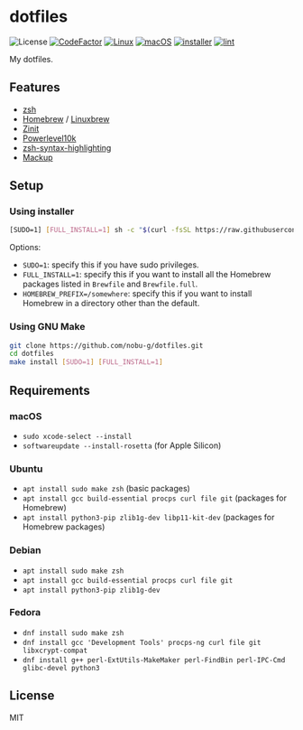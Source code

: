 # dotfiles

![License](http://img.shields.io/badge/license-MIT-blue.svg)
[![CodeFactor](https://www.codefactor.io/repository/github/nobu-g/dotfiles/badge)](https://www.codefactor.io/repository/github/nobu-g/dotfiles)
[![Linux](https://github.com/nobu-g/dotfiles/actions/workflows/test-linux.yml/badge.svg)](https://github.com/nobu-g/dotfiles/actions/workflows/test-linux.yml)
[![macOS](https://github.com/nobu-g/dotfiles/actions/workflows/test-macos.yml/badge.svg)](https://github.com/nobu-g/dotfiles/actions/workflows/test-macos.yml)
[![installer](https://github.com/nobu-g/dotfiles/actions/workflows/test-installer.yml/badge.svg)](https://github.com/nobu-g/dotfiles/actions/workflows/test-installer.yml)
[![lint](https://github.com/nobu-g/dotfiles/actions/workflows/lint.yml/badge.svg)](https://github.com/nobu-g/dotfiles/actions/workflows/lint.yml)

My dotfiles.

## Features

- [zsh](https://zsh.sourceforge.io)
- [Homebrew](https://brew.sh/) / [Linuxbrew](https://docs.brew.sh/Homebrew-on-Linux)
- [Zinit](https://github.com/zdharma-continuum/zinit)
- [Powerlevel10k](https://github.com/romkatv/powerlevel10k)
- [zsh-syntax-highlighting](https://github.com/zsh-users/zsh-syntax-highlighting)
- [Mackup](https://github.com/lra/mackup)

## Setup

### Using installer

```bash
[SUDO=1] [FULL_INSTALL=1] sh -c "$(curl -fsSL https://raw.githubusercontent.com/nobu-g/dotfiles/main/install.sh)"
```

Options:

- `SUDO=1`: specify this if you have sudo privileges.
- `FULL_INSTALL=1`: specify this if you want to install all the Homebrew packages listed in `Brewfile` and `Brewfile.full`.
- `HOMEBREW_PREFIX=/somewhere`: specify this if you want to install Homebrew in a directory other than the default.

### Using GNU Make

```bash
git clone https://github.com/nobu-g/dotfiles.git
cd dotfiles
make install [SUDO=1] [FULL_INSTALL=1]
```

## Requirements

### macOS

- `sudo xcode-select --install`
- `softwareupdate --install-rosetta` (for Apple Silicon)

### Ubuntu

- `apt install sudo make zsh` (basic packages)
- `apt install gcc build-essential procps curl file git` (packages for Homebrew)
- `apt install python3-pip zlib1g-dev libp11-kit-dev` (packages for Homebrew packages)

### Debian

- `apt install sudo make zsh`
- `apt install gcc build-essential procps curl file git`
- `apt install python3-pip zlib1g-dev`

### Fedora

- `dnf install sudo make zsh`
- `dnf install gcc 'Development Tools' procps-ng curl file git libxcrypt-compat`
- `dnf install g++ perl-ExtUtils-MakeMaker perl-FindBin perl-IPC-Cmd glibc-devel python3`

## License

MIT
